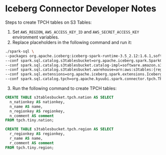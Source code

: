 # Iceberg Connector Developer Notes

Steps to create TPCH tables on S3 Tables:
1. Set `AWS_REGION`, `AWS_ACCESS_KEY_ID` and `AWS_SECRET_ACCESS_KEY` environment variables.
2. Replace placeholders in the following command and run it:
```sh
./spark-sql \
--packages org.apache.iceberg:iceberg-spark-runtime-3.5_2.12:1.6.1,software.amazon.awssdk:bundle:2.20.10,software.amazon.s3tables:s3-tables-catalog-for-iceberg-runtime:0.1.3,org.apache.kyuubi:kyuubi-spark-connector-tpch_2.12:1.8.0 \
--conf spark.sql.catalog.s3tablesbucket=org.apache.iceberg.spark.SparkCatalog \
--conf spark.sql.catalog.s3tablesbucket.catalog-impl=software.amazon.s3tables.iceberg.S3TablesCatalog \
--conf spark.sql.catalog.s3tablesbucket.warehouse=arn:aws:s3tables:{region}:{account-id}:bucket/{bucket-name} \
--conf spark.sql.extensions=org.apache.iceberg.spark.extensions.IcebergSparkSessionExtensions \
--conf spark.sql.catalog.tpch=org.apache.kyuubi.spark.connector.tpch.TPCHCatalog
```

3. Run the following command to create TPCH tables:
```sql
CREATE TABLE s3tablesbucket.tpch.nation AS SELECT 
  n_nationkey AS nationkey,
  n_name AS name,
  n_regionkey AS regionkey,
  n_comment AS comment
FROM tpch.tiny.nation;

CREATE TABLE s3tablesbucket.tpch.region AS SELECT 
  r_regionkey AS regionkey, 
  r_name AS name, 
  r_comment AS comment 
FROM tpch.tiny.region;
```
